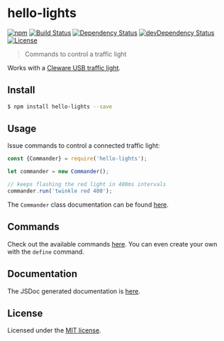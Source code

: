 # hello-lights

[![npm](https://img.shields.io/npm/v/hello-lights.svg)](https://www.npmjs.com/package/hello-lights)
[![Build Status](https://travis-ci.org/jordao76/hello-lights.svg)](https://travis-ci.org/jordao76/hello-lights)
[![Dependency Status](https://david-dm.org/jordao76/hello-lights.svg)](https://david-dm.org/jordao76/hello-lights)
[![devDependency Status](https://david-dm.org/jordao76/hello-lights/dev-status.svg)](https://david-dm.org/jordao76/hello-lights#info=devDependencies)
[![License](http://img.shields.io/:license-mit-blue.svg)](https://github.com/jordao76/hello-lights/blob/master/LICENSE.md)

> Commands to control a traffic light

Works with a [Cleware USB traffic light](http://www.cleware.info/data/usbtischampel_E.html).

## Install

```sh
$ npm install hello-lights --save
```

## Usage

Issue commands to control a connected traffic light:

```js
const {Commander} = require('hello-lights');

let commander = new Commander();

// keeps flashing the red light in 400ms intervals
commander.run('twinkle red 400');
```

The `Commander` class documentation can be found [here](https://jordao76.github.io/hello-lights/doc/Commander.html).

## Commands

Check out the available commands [here](https://jordao76.github.io/hello-lights). You can even create your own with the `define` command.

## Documentation

The JSDoc generated documentation is [here](https://jordao76.github.io/hello-lights/doc).

## License

Licensed under the [MIT license](https://github.com/jordao76/hello-lights/blob/master/LICENSE.md).
